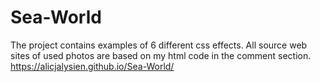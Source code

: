 # Sea-World

The project contains examples of 6 different css effects. All source web sites of used photos are based on my html code in the comment section.
https://alicjalysien.github.io/Sea-World/
